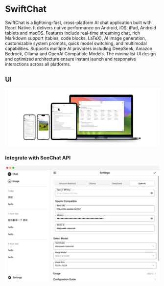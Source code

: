 # SwiftChat
SwiftChat is a lightning-fast, cross-platform AI chat application built with React Native. It delivers native performance on Android, iOS, iPad, Android tablets and macOS. Features include real-time streaming chat, rich Markdown support (tables, code blocks, LaTeX), AI image generation, customizable system prompts, quick model switching, and multimodal capabilities. Supports multiple AI providers including DeepSeek, Amazon Bedrock, Ollama and OpenAI Compatible Models. The minimalist UI design and optimized architecture ensure instant launch and responsive interactions across all platforms.

## UI
<img src="/img/integration/SwiftChatUI.png" />

### Integrate with SeeChat API
<img src="/img/integration/SwiftChat.png" />
